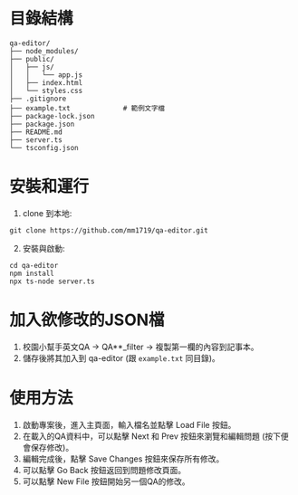 # 目錄結構
```plaintext
qa-editor/
├── node_modules/
├── public/
│   ├── js/
│   │   └── app.js
│   ├── index.html
│   └── styles.css
├── .gitignore
├── example.txt             # 範例文字檔
├── package-lock.json
├── package.json
├── README.md
├── server.ts
└── tsconfig.json
```

# 安裝和運行
1. clone 到本地:
```
git clone https://github.com/mm1719/qa-editor.git
```
2. 安裝與啟動:
```
cd qa-editor
npm install
npx ts-node server.ts
```

# 加入欲修改的JSON檔
1. 校園小幫手英文QA -> QA**_filter -> 複製第一欄的內容到記事本。
2. 儲存後將其加入到 qa-editor (跟 `example.txt` 同目錄)。

# 使用方法
1. 啟動專案後，進入主頁面，輸入檔名並點擊 Load File 按鈕。
2. 在載入的QA資料中，可以點擊 Next 和 Prev 按鈕來瀏覽和編輯問題 (按下便會保存修改)。
3. 編輯完成後，點擊 Save Changes 按鈕來保存所有修改。
4. 可以點擊 Go Back 按鈕返回到問題修改頁面。
5. 可以點擊 New File 按鈕開始另一個QA的修改。
